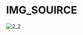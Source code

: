 # IMG_SOUIRCE
![2_2](https://github.com/user-attachments/assets/d3a9c718-3874-4a2f-a667-21e532348754)
